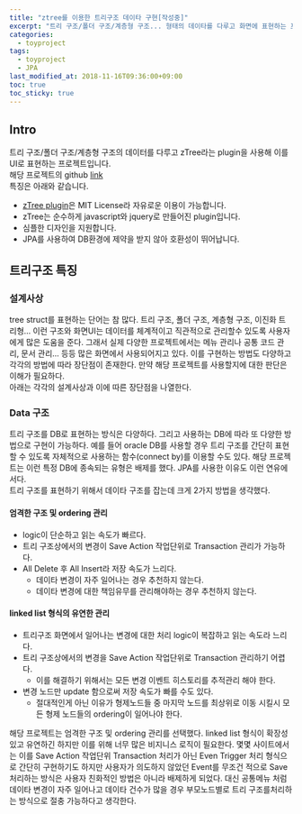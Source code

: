 ```yaml
---
title: "ztree를 이용한 트리구조 데이타 구현[작성중]"
excerpt: "트리 구조/폴더 구조/계층형 구조... 형태의 데이타를 다루고 화면에 표현하는 프로젝트"
categories: 
  - toyproject
tags: 
  - toyproject
  - JPA
last_modified_at: 2018-11-16T09:36:00+09:00
toc: true
toc_sticky: true
---
```


## Intro
트리 구조/폴더 구조/계층형 구조의 데이터를 다루고 zTree라는 plugin을 사용해 이를 UI로 표현하는 프로젝트입니다.  
해당 프로젝트의 github [link](https://github.com/moregorenine/toyproject/tree/master/tree-structure-ztree "github link")  
특징은 아래와 같습니다.  
- [zTree plugin](http://www.treejs.cn/ "homepage link")은 MIT License라 자유로운 이용이 가능합니다.
- zTree는 순수하게 javascript와 jquery로 만들어진 plugin입니다.
- 심플한 디자인을 지원합니다.
- JPA를 사용하여 DB환경에 제약을 받지 않아 호환성이 뛰어납니다.

## 트리구조 특징

### 설계사상
tree struct를 표현하는 단어는 참 많다. 트리 구조, 폴더 구조, 계층형 구조, 이진화 트리형... 이런 구조와 화면UI는 데이터를 체계적이고 직관적으로 관리할수 있도록 사용자에게 많은 도움을 준다. 그래서 실제 다양한 프로젝트에서는 메뉴 관리나 공통 코드 관리, 문서 관리... 등등 많은 화면에서 사용되어지고 있다. 이를 구현하는 방법도 다양하고 각각의 방법에 따라 장단점이 존재한다. 만약 해당 프로젝트를 사용할지에 대한 판단은 이해가 필요하다.  
아래는 각각의 설계사상과 이에 따른 장단점을 나열한다.

### Data 구조
트리 구조를 DB로 표현하는 방식은 다양하다. 그리고 사용하는 DB에 따라 또 다양한 방법으로 구현이 가능하다. 예를 들어 oracle DB를 사용할 경우 트리 구조를 간단히 표현할 수 있도록 자체적으로 사용하는 함수(connect by)를 이용할 수도 있다. 해당 프로젝트는 이런 특정 DB에 종속되는 유형은 배제를 했다. JPA를 사용한 이유도 이런 연유에서다.  
트리 구조를 표현하기 위해서 데이타 구조를 잡는데 크게 2가지 방법을 생각했다.  

#### 엄격한 구조 및 ordering 관리
* logic이 단순하고 읽는 속도가 빠르다.
* 트리 구조상에서의 변경이 Save Action 작업단위로 Transaction 관리가 가능하다.
* All Delete 후 All Insert라 저장 속도가 느리다.
  * 데이타 변경이 자주 일어나는 경우 추천하지 않는다.
  * 데이타 변경에 대한 책임유무를 관리해야하는 경우 추천하지 않는다.

#### linked list 형식의 유연한 관리
* 트리구조 화면에서 일어나는 변경에 대한 처리 logic이 복잡하고 읽는 속도라 느리다.
* 트리 구조상에서의 변경을 Save Action 작업단위로 Transaction 관리하기 어렵다.
  * 이를 해결하기 위해서는 모든 변경 이벤트 히스토리를 추적관리 해야 한다. 
* 변경 노드만 update 함으로써 저장 속도가 빠를 수도 있다.
  * 절대적인게 아닌 이유가 형제노드들 중 마지막 노드를 최상위로 이동 시킬시 모든 형제 노드들의 ordering이 일어나야 한다.
  
해당 프로젝트는 엄격한 구조 및 ordering 관리를 선택했다. linked list 형식이 확장성 있고 유연하긴 하지만 이를 위해 너무 많은 비지니스 로직이 필요한다. 몇몇 사이트에서는 이를 Save Action 작업단위 Transaction 처리가 아닌 Even Trigger 처리 형식으로 간단히 구현하기도 하지만 사용자가 의도하지 않았던 Event를 무조건 적으로 Save 처리하는 방식은 사용자 친화적인 방법은 아니라 배제하게 되었다. 대신 공통메뉴 처럼 데이타 변경이 자주 일어나고 데이타 건수가 많을 경우 부모노드별로 트리 구조를처리하는 방식으로 절충 가능하다고 생각한다.
